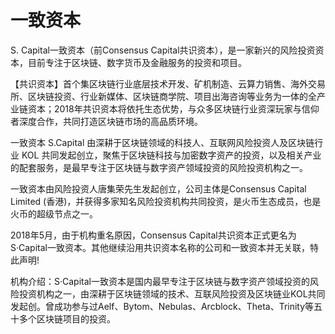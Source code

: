# 

# 一致资本

S. Capital一致资本（前Consensus Capital共识资本），是一家新兴的风险投资资本，目前专注于区块链、数字货币及金融服务的投资和项目。

【共识资本】首个集区块链行业底层技术开发、矿机制造、云算力销售、海外交易所、区块链投资、行业新媒体、区块链商学院、项目出海咨询等业务为一体的全产业链资本；2018年共识资本将依托生态优势，与众多区块链行业资深玩家与信仰者深度合作，共同打造区块链市场的高品质环境。

一致资本 S.Capital 由深耕于区块链领域的科技人、互联网风险投资人及区块链行业 KOL 共同发起创立，聚焦于区块链科技与加密数字资产的投资，以及相关产业的配套服务，是最早专注于区块链与数字资产领域投资的风险投资机构之一。

一致资本由风险投资人唐集荣先生发起创立，公司主体是Consensus Capital Limited (香港)，并获得多家知名风险投资机构共同投资，是火币生态成员，也是火币的超级节点之一。

2018年5月，由于机构重名原因，Consensus Capital共识资本正式更名为S·Capital一致资本。其他继续沿用共识资本名称的公司和一致资本并无关联，特此声明!

机构介绍：S·Capital一致资本是国内最早专注于区块链与数字资产领域投资的风险投资机构之一，由深耕于区块链领域的技术、互联风险投资及区块链业KOL共同发起创。曾成功参与过Aelf、Bytom、Nebulas、Arcblock、Theta、Trinity等五十多个区块链项目的投资。


